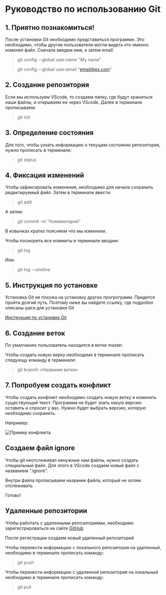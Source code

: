 # Руководство по использованию Git

## 1. Приятно познакомиться!

После установки Git необходимо представиться программе. Это необходимо, чтобы другие пользователи могли видеть кто именно изменял файл. Сначала введем имя, а затем email:

> git config --global user.name "My name"

> git config --global user.email "email@ex.com"

## 2. Создание репозитория

Если мы используем VScode, то создаем папку, где будут храниться наши файлы, и открываем ее через VScode. Далее в терминале прописываем:

> git init

## 3. Определение состояния

Для того, чтобы узнать информацию о текущем состоянии репозитория, нужно прописать в терминале:

> git status

## 4. Фиксация изменений

Чтобы зафиксировать изменения, необходимо для начала сохранить редактируемый файл. Затем в терминале ввести:

> git add

А затем:

> git commit -m "Комментарий"

В ковычках кратко поясняем что мы изменили.

Чтобы посмореть все коммиты в терминале вводим:

> git log

Или:

> git log --oneline

## 5. Инструкция по установке

Установка Git не похожа на установку других прогрограмм. Придется пройти долгий путь. Поэтому ниже вы найдете ссылку, где подробно описаны шаги для установки Git

[Инструкция по установке Git](https://selectel.ru/blog/tutorials/how-to-install-git-to-windows "тык сюда")

## 6. Создание веток

По умалчанию пользователь находится в ветке master.

Чтобы создать новую верку необходимо в терминале прописать следующу команду в терминале:

> git branch <Название ветки>

## 7. Попробуем создать конфликт

Чтобы создать конфликт необходимо создать новую ветку и изменить существующий текст. Программа не будет знать какую версию оставить и спросит у вас. Нужно будет выбрать версию, которую необходимо сохранить.

Например:

![Пример конфликта](2.2Конфликт.jpg)

## Создаем файл ignore

Чтобы git неотслеживал ненужные нам файлы, нужно создать специальный файл. Для этого в VScode создаем новый файл с названием ".ignore".

Внутри файла прописываем название файла, который не хотим отслеживать

Готово!

## Удаленные репозитории

Чтобы работать с удаленными репозиториями, необходимо зарегестрироваться на сайте [GitHub](https://github.com "тык сюда")

После регистрации создаем новый удаленный репозиторий

Чтобы перенести информацию с локального репозитория на удаленный, необходимо в терминале прописать команду:

> git push

Чтобы перенести информацию с удаленной репозитория на локальный необходимо в терминале прописать команду:

> git pull



